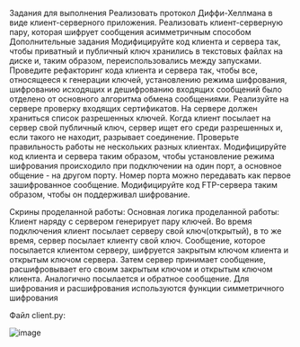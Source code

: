 Задания для выполнения
Реализовать протокол Диффи-Хеллмана в виде клиент-серверного приложения.
Реализовать клиент-серверную пару, которая шифрует сообщения асимметричным способом
Дополнительные задания
Модифицируйте код клиента и сервера так, чтобы приватный и публичный ключ хранились в текстовых файлах на диске и, таким образом, переиспользовались между запусками.
Проведите рефакторинг кода клиента и сервера так, чтобы все, относящееся к генерации ключей, установлению режима шифрования, шифрованию исходящих и дешифрованию входящих сообщений было отделено от основного алгоритма обмена сообщениями.
Реализуйте на сервере проверку входящих сертификатов. На сервере должен храниться список разрешенных ключей. Когда клиент посылает на сервер свой публичный ключ, сервер ищет его среди разрешенных и, если такого не находит, разрывает соединение. Проверьте правильность работы не нескольких разных клиентах.
Модифицируйте код клиента и сервера таким образом, чтобы установление режима шифрования происходило при подключении на один порт, а основное общение - на другом порту. Номер порта можно передавать как первое зашифрованное сообщение.
Модифицируйте код FTP-сервера таким образом, чтобы он поддерживал шифрование.

Скрины проделанной работы:
Основная логика проделанной работы: 
Клиент наряду с сервером генерирует пару ключей. Во время подключения клиент посылает серверу свой ключ(открытый), в то же время, сервер посылает клиенту свой ключ. Сообщение, которое посылается клиентом серверу, шифруется закрытым ключом клиента и открытым ключом сервера. Затем сервер принимает сообщение, расшифровывает его своим закрытым ключом и открытым ключом клиента. Аналогично посылается и обратное сообщение. Для шифрования и расшифрования используются функции симметричного шифрования

Файл client.py: 

![image](https://user-images.githubusercontent.com/92279258/145915241-5b17d3ab-3d91-4790-a8cf-a6285e317d9d.png)
